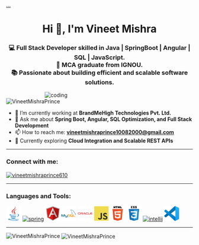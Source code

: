 [...](https://media0.giphy.com/media/v1.Y2lkPTc5MGI3NjExemhzMWZqdjZoYjZ4ZGJmNzZuNDR0dHd6OTI0eXp6YnFpNzdyaTBkMiZlcD12MV9pbnRlcm5hbF9naWZfYnlfaWQmY3Q9Zw/wwg1suUiTbCY8H8vIA/giphy.gif)

<h1 align="center">Hi 👋, I'm Vineet Mishra</h1>
<h3 align="center">💻 Full Stack Developer skilled in Java | SpringBoot | Angular | SQL | JavaScript. <br> 🚀 MCA graduate from IGNOU. <br> 📚 Passionate about building efficient and scalable software solutions.</h3>

<img align="right" alt="coding" width="400" src="https://media.licdn.com/dms/image/v2/D4D12AQH2zQ0dNvmntQ/article-cover_image-shrink_600_2000/article-cover_image-shrink_600_2000/0/1715952999841?e=2147483647&v=beta&t=Ffqv27FncRT1oBsuNQqA393jBjRq3JOsUh0zsbhE8Is">

<p align="left"> <img src="https://komarev.com/ghpvc/?username=VineetMishraPrince&label=Profile%20views&color=0e75b6&style=flat" alt="VineetMishraPrince" /> </p>

- 🔭 I’m currently working at **BrandMeHigh Technologies Pvt. Ltd.**
- 💬 Ask me about **Spring Boot, Angular, SQL Optimization, and Full Stack Development**
- 📫 How to reach me: **vineetmishraprince10082000@gmail.com**
- 🌱 Currently exploring **Cloud Integration and Scalable REST APIs**

---

<h3 align="left">Connect with me:</h3>
<p align="left">
<a href="https://www.linkedin.com/in/vineetmishraprince610" target="blank">
  <img align="center" src="https://raw.githubusercontent.com/rahuldkjain/github-profile-readme-generator/master/src/images/icons/Social/linked-in-alt.svg" alt="vineetmishraprince610" height="30" width="40" />
</a>
</p>

---

<h3 align="left">Languages and Tools:</h3>
<p align="left">
  <a href="https://www.java.com/" target="_blank"><img src="https://raw.githubusercontent.com/devicons/devicon/master/icons/java/java-original.svg" alt="java" width="40" height="40"/></a>
  <a href="https://spring.io/" target="_blank"><img src="https://www.vectorlogo.zone/logos/springio/springio-icon.svg" alt="spring" width="40" height="40"/></a>
  <a href="https://angular.io/" target="_blank"><img src="https://raw.githubusercontent.com/devicons/devicon/master/icons/angularjs/angularjs-original.svg" alt="angular" width="40" height="40"/></a>
  <a href="https://www.mysql.com/" target="_blank"><img src="https://raw.githubusercontent.com/devicons/devicon/master/icons/mysql/mysql-original-wordmark.svg" alt="mysql" width="40" height="40"/></a>
  <a href="https://www.oracle.com/" target="_blank"><img src="https://raw.githubusercontent.com/devicons/devicon/master/icons/oracle/oracle-original.svg" alt="oracle" width="40" height="40"/></a>
  <a href="https://www.javascript.com/" target="_blank"><img src="https://raw.githubusercontent.com/devicons/devicon/master/icons/javascript/javascript-original.svg" alt="javascript" width="40" height="40"/></a>
  <a href="https://www.w3.org/html/" target="_blank"><img src="https://raw.githubusercontent.com/devicons/devicon/master/icons/html5/html5-original-wordmark.svg" alt="html5" width="40" height="40"/></a>
  <a href="https://www.w3schools.com/css/" target="_blank"><img src="https://raw.githubusercontent.com/devicons/devicon/master/icons/css3/css3-original-wordmark.svg" alt="css3" width="40" height="40"/></a>
  <a href="https://www.jetbrains.com/idea/" target="_blank"><img src="https://cdn.worldvectorlogo.com/logos/intellij-idea-1.svg" alt="intellij" width="40" height="40"/></a>
  <a href="https://code.visualstudio.com/" target="_blank"><img src="https://raw.githubusercontent.com/devicons/devicon/master/icons/vscode/vscode-original.svg" alt="vscode" width="40" height="40"/></a>
</p>

---

<p><img align="left" src="https://github-readme-stats.vercel.app/api/top-langs?username=VineetMishraPrince&show_icons=true&locale=en&layout=compact" alt="VineetMishraPrince" /></p>

<p>&nbsp;<img align="center" src="https://github-readme-stats.vercel.app/api?username=VineetMishraPrince&show_icons=true&locale=en" alt="VineetMishraPrince" /></p>
